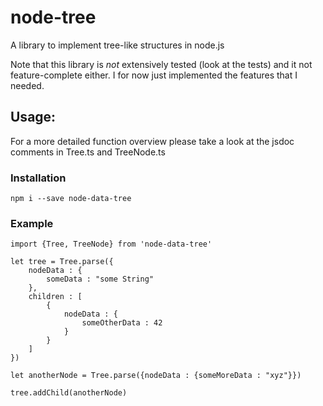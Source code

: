 # node-tree
A library to implement tree-like structures in node.js

Note that this library is *not* extensively tested (look at the tests) and it not feature-complete either. I for now just implemented the features that I needed.

Usage:
------
For a more detailed function overview please take a look at the jsdoc comments in Tree.ts and TreeNode.ts
### Installation

    npm i --save node-data-tree
### Example
    import {Tree, TreeNode} from 'node-data-tree'

    let tree = Tree.parse({
        nodeData : {
            someData : "some String"
        },
        children : [
            {
                nodeData : {
                    someOtherData : 42
                }
            }
        ]
    })

    let anotherNode = Tree.parse({nodeData : {someMoreData : "xyz"}})

    tree.addChild(anotherNode)


